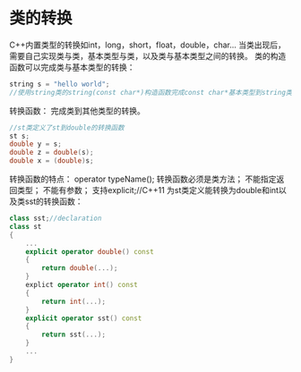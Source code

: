 # 类的转换
C++内置类型的转换如int，long，short，float，double，char...
当类出现后，需要自己实现类与类，基本类型与类，以及类与基本类型之间的转换。
类的构造函数可以完成类与基本类型的转换：
```cpp
string s = "hello world";
//使用string类的string(const char*)构造函数完成const char*基本类型到string类的转换
```
转换函数：
完成类到其他类型的转换。
```cpp
//st类定义了st到double的转换函数
st s;
double y = s;
double z = double(s);
double x = (double)s;
```
转换函数的特点：
operator typeName();
转换函数必须是类方法；
不能指定返回类型；
不能有参数；
支持explicit;//C++11
为st类定义能转换为double和int以及类sst的转换函数：
```cpp
class sst;//declaration
class st
{
    ...
    explicit operator double() const
    {
        return double(...);
    }
    explict operator int() const
    {
        return int(...);
    }
    explicit operator sst() const
    {
        return sst(...);
    }
    ...
}
```